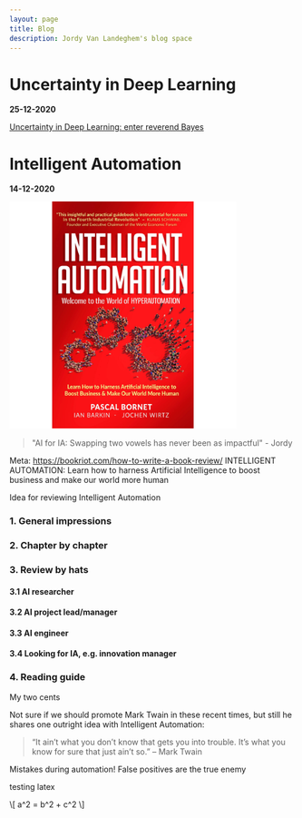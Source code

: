 ```yaml
---
layout: page
title: Blog
description: Jordy Van Landeghem's blog space
---
```


# Uncertainty in Deep Learning
**25-12-2020**

<a href="uncertainty-blog.md/">Uncertainty in Deep Learning: enter reverend Bayes</a>


# Intelligent Automation
**14-12-2020**

<img src="../assets/IA-cover.jpg" width="400" height="400" class="center">


> "AI for IA: Swapping two vowels has never been as impactful" - Jordy

Meta: https://bookriot.com/how-to-write-a-book-review/
INTELLIGENT AUTOMATION: Learn how to harness Artificial Intelligence to boost business and make our world more human


Idea for reviewing Intelligent Automation

### 1. General impressions

### 2. Chapter by chapter

### 3. Review by hats
#### 3.1 AI researcher 

#### 3.2 AI project lead/manager

#### 3.3 AI engineer

#### 3.4 Looking for IA, e.g. innovation manager


### 4. Reading guide 


My two cents

Not sure if we should promote Mark Twain in these recent times, but still he shares one outright idea with Intelligent Automation: 

> “It ain’t what you don’t know that gets you into trouble. It’s what you know for sure that just ain’t so.” – Mark Twain

Mistakes during automation! 
False positives are the true enemy

testing latex

\\[ a^2 = b^2 + c^2 \\]
